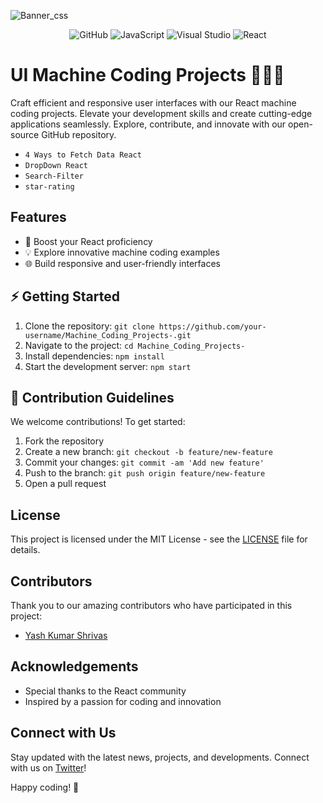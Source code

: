 

![Banner_css](https://github.com/YashkShrivas4491/Machine_Coding_Projects-/assets/87111197/ed6f508c-1dfa-4e27-bf04-9498c714b781)


<div align="center">
  
![GitHub](https://img.shields.io/badge/github-%23121011.svg?style=for-the-badge&logo=github&logoColor=white)
![JavaScript](https://img.shields.io/badge/javascript-%23323330.svg?style=for-the-badge&logo=javascript&logoColor=%23F7DF1E)
![Visual Studio](https://img.shields.io/badge/Visual%20Studio-5C2D91.svg?style=for-the-badge&logo=visual-studio&logoColor=white)
![React](https://img.shields.io/badge/react-%2320232a.svg?style=for-the-badge&logo=react&logoColor=%2361DAFB)

</div>

# UI Machine Coding Projects 🚀👨‍💻

Craft efficient and responsive user interfaces with our React machine coding projects. Elevate your development skills and create cutting-edge applications seamlessly. Explore, contribute, and innovate with our open-source GitHub repository.

- `4 Ways to Fetch Data React`
- `DropDown React`
- `Search-Filter`
- `star-rating`


## Features
- 🚀 Boost your React proficiency
- 💡 Explore innovative machine coding examples
- 🌐 Build responsive and user-friendly interfaces

## ⚡ Getting Started
1. Clone the repository: `git clone https://github.com/your-username/Machine_Coding_Projects-.git`
2. Navigate to the project: `cd Machine_Coding_Projects-`
3. Install dependencies: `npm install`
4. Start the development server: `npm start`

## 🌱 Contribution Guidelines
We welcome contributions! To get started:
1. Fork the repository
2. Create a new branch: `git checkout -b feature/new-feature`
3. Commit your changes: `git commit -am 'Add new feature'`
4. Push to the branch: `git push origin feature/new-feature`
5. Open a pull request

## License
This project is licensed under the MIT License - see the [LICENSE](LICENSE) file for details.

## Contributors
Thank you to our amazing contributors who have participated in this project:
- [Yash Kumar Shrivas](https://github.com/YashkShrivas4491)



## Acknowledgements
- Special thanks to the React community
- Inspired by a passion for coding and innovation

## Connect with Us
Stay updated with the latest news, projects, and developments. Connect with us on [Twitter]([https://twitter.com/your-twitter-handle](https://twitter.com/YashKumarS4491)https://twitter.com/YashKumarS4491)!

Happy coding! 🚀

